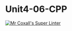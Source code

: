 # Unit4-06-CPP
[![Mr Coxall's Super Linter](https://github.com/ICS3U-Programming-VivianaH/Unit4-06-CPP/workflows/Mr%20Coxall's%20Super%20Linter/badge.svg)](https://github.com/ICS3U-Programming-VivianaH/Unit4-06-CPP/actions/)

